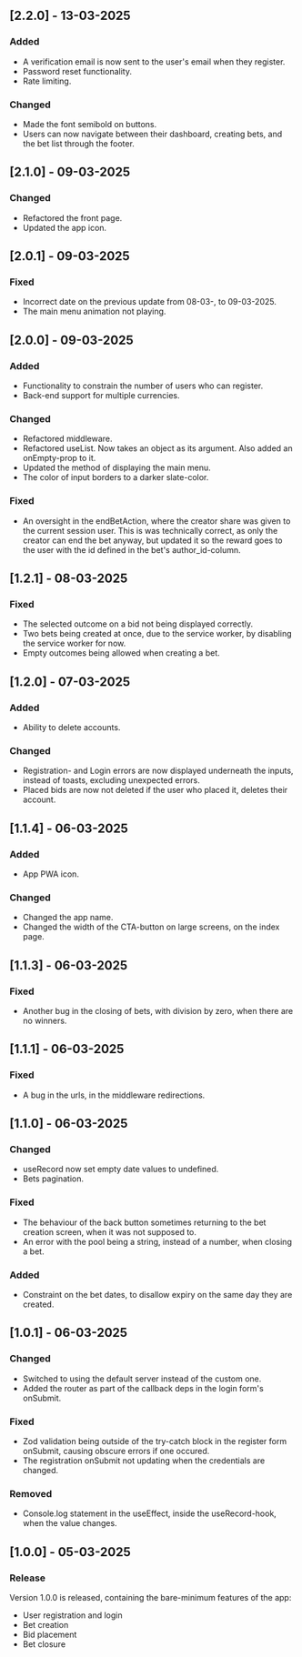 ## [2.2.0] - 13-03-2025

### Added

- A verification email is now sent to the user's email when they register.
- Password reset functionality.
- Rate limiting.

### Changed

- Made the font semibold on buttons.
- Users can now navigate between their dashboard, creating bets, and the bet list through the footer.

## [2.1.0] - 09-03-2025

### Changed

- Refactored the front page.
- Updated the app icon.

## [2.0.1] - 09-03-2025

### Fixed

- Incorrect date on the previous update from 08-03-, to 09-03-2025.
- The main menu animation not playing.

## [2.0.0] - 09-03-2025

### Added

- Functionality to constrain the number of users who can register.
- Back-end support for multiple currencies.

### Changed

- Refactored middleware.
- Refactored useList. Now takes an object as its argument. Also added an onEmpty-prop to it.
- Updated the method of displaying the main menu.
- The color of input borders to a darker slate-color.

### Fixed

- An oversight in the endBetAction, where the creator share was given to the current session user. This is was technically
  correct, as only the creator can end the bet anyway, but updated it so the reward goes to the user with the id defined
  in the bet's author_id-column.

## [1.2.1] - 08-03-2025

### Fixed

- The selected outcome on a bid not being displayed correctly.
- Two bets being created at once, due to the service worker, by disabling the service worker for now.
- Empty outcomes being allowed when creating a bet.

## [1.2.0] - 07-03-2025

### Added

- Ability to delete accounts.

### Changed

- Registration- and Login errors are now displayed underneath the inputs, instead of toasts, excluding unexpected errors.
- Placed bids are now not deleted if the user who placed it, deletes their account.

## [1.1.4] - 06-03-2025

### Added

- App PWA icon.

### Changed

- Changed the app name.
- Changed the width of the CTA-button on large screens, on the index page.

## [1.1.3] - 06-03-2025

### Fixed

- Another bug in the closing of bets, with division by zero, when there are no winners.

## [1.1.1] - 06-03-2025

### Fixed

- A bug in the urls, in the middleware redirections.

## [1.1.0] - 06-03-2025

### Changed

- useRecord now set empty date values to undefined.
- Bets pagination.

### Fixed

- The behaviour of the back button sometimes returning to the bet creation screen, when it was not supposed to.
- An error with the pool being a string, instead of a number, when closing a bet.

### Added

- Constraint on the bet dates, to disallow expiry on the same day they are created.

## [1.0.1] - 06-03-2025

### Changed

- Switched to using the default server instead of the custom one.
- Added the router as part of the callback deps in the login form's onSubmit.

### Fixed

- Zod validation being outside of the try-catch block in the register form onSubmit, causing obscure errors if one occured.
- The registration onSubmit not updating when the credentials are changed.

### Removed

- Console.log statement in the useEffect, inside the useRecord-hook, when the value changes.

## [1.0.0] - 05-03-2025

### Release

Version 1.0.0 is released, containing the bare-minimum features of the app:

- User registration and login
- Bet creation
- Bid placement
- Bet closure
